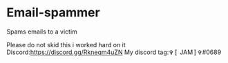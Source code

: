# Email-spammer
Spams emails to a victim

Please do not skid this i worked hard on it
Discord:https://discord.gg/Rkneqm4uZN
My discord tag:✞〚 JAM〛✞#0689
